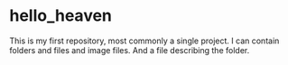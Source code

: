 # hello_heaven
This is my first repository, most commonly a single project. I can contain folders and files and image files. And a file describing the folder. 
